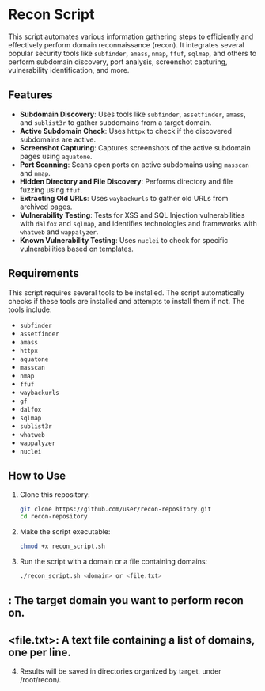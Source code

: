 # Recon Script

This script automates various information gathering steps to efficiently and effectively perform domain reconnaissance (recon). It integrates several popular security tools like `subfinder`, `amass`, `nmap`, `ffuf`, `sqlmap`, and others to perform subdomain discovery, port analysis, screenshot capturing, vulnerability identification, and more.

## Features

- **Subdomain Discovery**: Uses tools like `subfinder`, `assetfinder`, `amass`, and `sublist3r` to gather subdomains from a target domain.
- **Active Subdomain Check**: Uses `httpx` to check if the discovered subdomains are active.
- **Screenshot Capturing**: Captures screenshots of the active subdomain pages using `aquatone`.
- **Port Scanning**: Scans open ports on active subdomains using `masscan` and `nmap`.
- **Hidden Directory and File Discovery**: Performs directory and file fuzzing using `ffuf`.
- **Extracting Old URLs**: Uses `waybackurls` to gather old URLs from archived pages.
- **Vulnerability Testing**: Tests for XSS and SQL Injection vulnerabilities with `dalfox` and `sqlmap`, and identifies technologies and frameworks with `whatweb` and `wappalyzer`.
- **Known Vulnerability Testing**: Uses `nuclei` to check for specific vulnerabilities based on templates.

## Requirements

This script requires several tools to be installed. The script automatically checks if these tools are installed and attempts to install them if not. The tools include:

- `subfinder`
- `assetfinder`
- `amass`
- `httpx`
- `aquatone`
- `masscan`
- `nmap`
- `ffuf`
- `waybackurls`
- `gf`
- `dalfox`
- `sqlmap`
- `sublist3r`
- `whatweb`
- `wappalyzer`
- `nuclei`

## How to Use

1. Clone this repository:

   ```bash
   git clone https://github.com/user/recon-repository.git
   cd recon-repository
   
2. Make the script executable:
  
   ```bash
   chmod +x recon_script.sh
   
3. Run the script with a domain or a file containing domains:
  
   ```bash
   ./recon_script.sh <domain> or <file.txt>
   
## <domain>: The target domain you want to perform recon on.
## <file.txt>: A text file containing a list of domains, one per line.

4. Results will be saved in directories organized by target, under /root/recon/.
